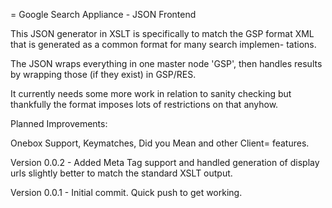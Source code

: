 = Google Search Appliance - JSON Frontend

This JSON generator in XSLT is specifically to match the GSP format
XML that is generated as a common format for many search implemen-
tations.

The JSON wraps everything in one master node 'GSP', then handles 
results by wrapping those (if they exist) in GSP/RES.

It currently needs some more work in relation to sanity checking 
but thankfully the format imposes lots of restrictions on that
anyhow.

Planned Improvements:

Onebox Support, Keymatches, Did you Mean and other Client= features.

Version 0.0.2 - Added Meta Tag support and handled generation of
                display urls slightly better to match the standard
                XSLT output.

Version 0.0.1 - Initial commit. Quick push to get working.
